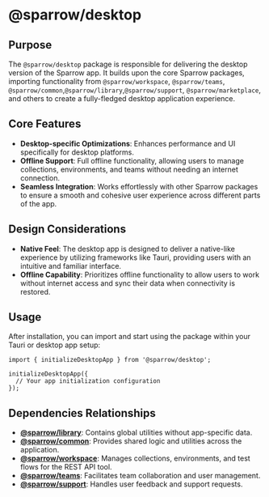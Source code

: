 # @sparrow/desktop

## Purpose

The `@sparrow/desktop` package is responsible for delivering the desktop version of the Sparrow app. It builds upon the core Sparrow packages, importing functionality from `@sparrow/workspace`, `@sparrow/teams`, `@sparrow/common`,`@sparrow/library`,`@sparrow/support`, `@sparrow/marketplace`, and others to create a fully-fledged desktop application experience.

## Core Features

- **Desktop-specific Optimizations**: Enhances performance and UI specifically for desktop platforms.
- **Offline Support**: Full offline functionality, allowing users to manage collections, environments, and teams without needing an internet connection.
- **Seamless Integration**: Works effortlessly with other Sparrow packages to ensure a smooth and cohesive user experience across different parts of the app.

## Design Considerations

- **Native Feel**: The desktop app is designed to deliver a native-like experience by utilizing frameworks like Tauri, providing users with an intuitive and familiar interface.
- **Offline Capability**: Prioritizes offline functionality to allow users to work without internet access and sync their data when connectivity is restored.

## Usage

After installation, you can import and start using the package within your Tauri or desktop app setup:

```
import { initializeDesktopApp } from '@sparrow/desktop';

initializeDesktopApp({
  // Your app initialization configuration
});
```

## Dependencies Relationships

- **[@sparrow/library](packages/library/README.md)**: Contains global utilities without app-specific data.
- **[@sparrow/common](packages/common/README.md)**: Provides shared logic and utilities across the application.
- **[@sparrow/workspace](packages/workspace/README.md)**: Manages collections, environments, and test flows for the REST API tool.
- **[@sparrow/teams](packages/teams/README.md)**: Facilitates team collaboration and user management.
- **[@sparrow/support](packages/support/README.md)**: Handles user feedback and support requests.
